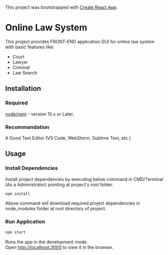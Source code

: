 This project was bootstrapped with [Create React App](https://github.com/facebook/create-react-app).

# Online Law System

This project provides FRONT-END application GUI for online law system with basic features like:
  * Court 
  * Lawyer 
  * Criminal 
  * Law Search 
  
## Installation

### Required 
[node/npm](https://nodejs.org/en/download/) - version 10.x or Later.

### Recommandation
A Good Text Editor (VS Code, WebStorm, Sublime Text, etc.)

## Usage

### Install Dependencies 

Install project dependencies by executing below command in CMD/Terminal (As a Administrator) pointing at project's root folder.
```bash
npm install
```
Above command will download required project dependencies in node_modules folder at root directory of project.

### Run Application
```bash
npm start
```
Runs the app in the development mode.<br>
Open [http://localhost:3000](http://localhost:3000) to view it in the browser.
